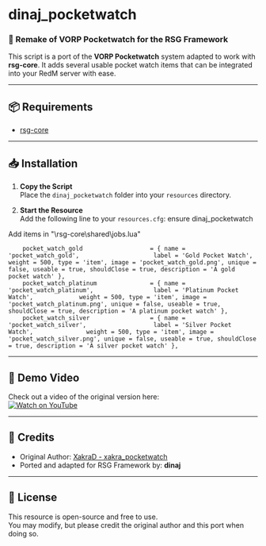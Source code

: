 # dinaj_pocketwatch

### 🔁 Remake of VORP Pocketwatch for the RSG Framework

This script is a port of the **VORP Pocketwatch** system adapted to work with **rsg-core**. It adds several usable pocket watch items that can be integrated into your RedM server with ease.

---

## 📦 Requirements

- [rsg-core](https://github.com/RSG-Framework/rsg-core)

---

## 📥 Installation

1. **Copy the Script**  
   Place the `dinaj_pocketwatch` folder into your `resources` directory.

2. **Start the Resource**  
   Add the following line to your `resources.cfg`: ensure dinaj_pocketwatch


Add items in "\rsg-core\shared\jobs.lua"

```    pocket_watch                        = { name = 'pocket_watch',                          label = 'Pocket Watch',                      weight = 500, type = 'item', image = 'pocket_watch.png', unique = false, useable = true, shouldClose = true, description = 'A pocket watch' },
    pocket_watch_gold                   = { name = 'pocket_watch_gold',                     label = 'Gold Pocket Watch',                 weight = 500, type = 'item', image = 'pocket_watch_gold.png', unique = false, useable = true, shouldClose = true, description = 'A gold pocket watch' },
    pocket_watch_platinum               = { name = 'pocket_watch_platinum',                 label = 'Platinum Pocket Watch',             weight = 500, type = 'item', image = 'pocket_watch_platinum.png', unique = false, useable = true, shouldClose = true, description = 'A platinum pocket watch' },
    pocket_watch_silver                 = { name = 'pocket_watch_silver',                   label = 'Silver Pocket Watch',               weight = 500, type = 'item', image = 'pocket_watch_silver.png', unique = false, useable = true, shouldClose = true, description = 'A silver pocket watch' },
```


---

## 🎥 Demo Video

Check out a video of the original version here:  
[![Watch on YouTube](https://img.youtube.com/vi/y2_hviLezi4/0.jpg)](https://youtu.be/y2_hviLezi4)

---

## 🙏 Credits

- Original Author: [XakraD - xakra_pocketwatch](https://github.com/XakraD/xakra_pocketwatch)
- Ported and adapted for RSG Framework by: **dinaj**

---

## 📜 License

This resource is open-source and free to use.  
You may modify, but please credit the original author and this port when doing so.
